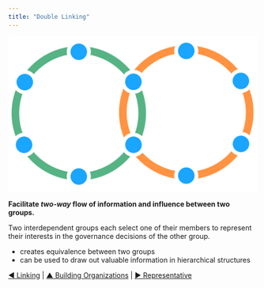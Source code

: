 ```yaml
---
title: "Double Linking"
---
```



![right,fit](img/structural-patterns/double-link.png)

**Facilitate _two-way_ flow of information and influence between two groups.**

Two interdependent groups each select one of their members to represent their interests in the governance decisions of the other group.

-   creates equivalence between two groups
-   can be used to draw out valuable information in hierarchical structures


[&#9664; Linking](linking.html) | [&#9650; Building Organizations](building-organizations.html) | [&#9654; Representative](representative.html)

